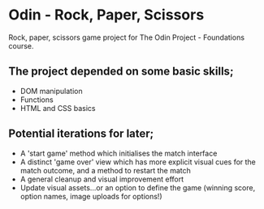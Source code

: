 # Odin - Rock, Paper, Scissors

Rock, paper, scissors game project for The Odin Project - Foundations course.


## The project depended on some basic skills;
- DOM manipulation
- Functions
- HTML and CSS basics


## Potential iterations for later;
- A 'start game' method which initialises the match interface
- A distinct 'game over' view which has more explicit visual cues for the match outcome, and a method to restart the match
- A general cleanup and visual improvement effort
- Update visual assets...or an option to define the game (winning score, option names, image uploads for options!)